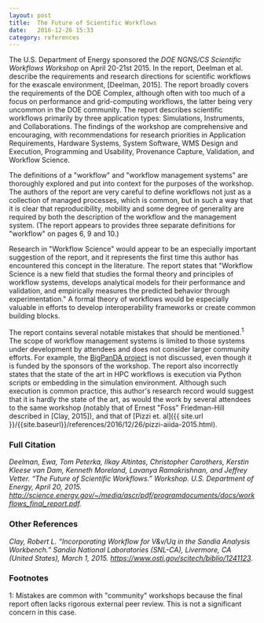 ```yaml
---
layout: post
title:  The Future of Scientific Workflows
date:   2016-12-26 15:33
category: references
---
```


The U.S. Department of Energy sponsored the _DOE NGNS/CS Scientific Workflows 
Workshop_ on April 20-21st 2015. In the report, Deelman et al. describe the
requirements and research directions for scientific workflows for the exascale
environment, [Deelman, 2015]. The report broadly covers the requirements of the
DOE Complex, although often with too much of a focus on performance and 
grid-computing workflows, the latter being very uncommon in the DOE community.
The report describes scientific workflows primarily by three application types:
Simulations, Instruments, and Collaborations. The findings of the workshop are
comprehensive and encouraging, with recommendations for research priorities in
Application Requirements, Hardware Systems, System Software, WMS Design and 
Execution, Programming and Usability, Provenance Capture, Validation, and 
Workflow Science. 

The definitions of a "workflow" and "workflow management systems" are 
thoroughly explored and put into context for the purposes of the workshop. The
authors of the report are very careful to define workflows not just as a 
collection of managed processes, which is common, but in such a way that it is
clear that reproducibility, mobility and some degree of generality are 
required by both the description of the workflow and the management system.
(The report appears to provides three separate definitions for "workflow" on 
pages 6, 9 and 10.)

Research in "Workflow Science" would appear to be an especially important
suggestion of the report, and it represents the first time this author has
encountered this concept in the literature. The report states that "Workflow
Science is a new field that studies the formal theory and principles of 
workflow systems, develops analytical models for their performance and 
validation, and empirically measures the predicted behavior through
experimentation." A formal theory of workflows would be especially valuable
in efforts to develop interoperability frameworks or create common building
blocks.

The report contains several notable mistakes that should be mentioned.<sup>1</sup> 
The scope of workflow management systems is limited to those systems under 
development by attendees and does not consider larger community efforts. For 
example, the [BigPanDA project](http://news.pandawms.org/bigpanda.html) is not 
discussed, even though it is funded by the sponsors of the workshop. The report 
also incorrectly states that the state of the art in HPC workflows is execution 
via Python scripts or embedding in the simulation environment. Although such 
execution is common practice, this author's research record would suggest that 
it is hardly the state of the art, as would the work by several attendees to 
the same workshop (notably that of Ernest "Foss" Friedman-Hill described in 
\[Clay, 2015]), and that of 
[Pizzi et. al]({{ site.url }}/{{site.baseurl}}/references/2016/12/26/pizzi-aiida-2015.html).

### Full Citation
*Deelman, Ewa, Tom Peterka, Ilkay Altintas, Christopher Carothers, Kerstin Kleese van Dam, Kenneth Moreland, Lavanya Ramakrishnan, and Jeffrey Vetter. “The Future of Scientific Workflows.” Workshop. U.S. Department of Energy, April 20, 2015. http://science.energy.gov/~/media/ascr/pdf/programdocuments/docs/workflows_final_report.pdf.*

### Other References
*Clay, Robert L. “Incorporating Workflow for V&v/Uq in the Sandia Analysis Workbench.” Sandia National Laboratories (SNL-CA), Livermore, CA (United States), March 1, 2015. https://www.osti.gov/scitech/biblio/1241123.*

### Footnotes
1: Mistakes are common with "community" workshops because the final
report often lacks rigorous external peer review. This is not a significant
concern in this case. 


